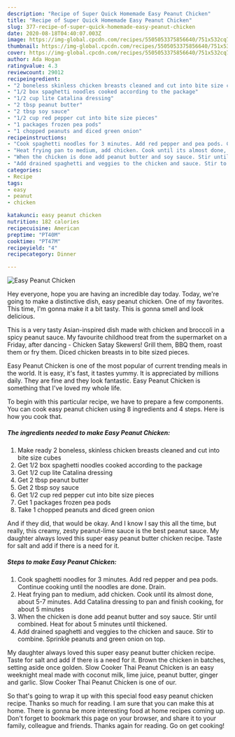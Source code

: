 ```yaml
---
description: "Recipe of Super Quick Homemade Easy Peanut Chicken"
title: "Recipe of Super Quick Homemade Easy Peanut Chicken"
slug: 377-recipe-of-super-quick-homemade-easy-peanut-chicken
date: 2020-08-18T04:40:07.003Z
image: https://img-global.cpcdn.com/recipes/5505053375856640/751x532cq70/easy-peanut-chicken-recipe-main-photo.jpg
thumbnail: https://img-global.cpcdn.com/recipes/5505053375856640/751x532cq70/easy-peanut-chicken-recipe-main-photo.jpg
cover: https://img-global.cpcdn.com/recipes/5505053375856640/751x532cq70/easy-peanut-chicken-recipe-main-photo.jpg
author: Ada Hogan
ratingvalue: 4.3
reviewcount: 29012
recipeingredient:
- "2 boneless skinless chicken breasts cleaned and cut into bite size cubes"
- "1/2 box spaghetti noodles cooked according to the package"
- "1/2 cup lite Catalina dressing"
- "2 tbsp peanut butter"
- "2 tbsp soy sauce"
- "1/2 cup red pepper cut into bite size pieces"
- "1 packages frozen pea pods"
- "1 chopped peanuts and diced green onion"
recipeinstructions:
- "Cook spaghetti noodles for 3 minutes. Add red pepper and pea pods. Continue cooking until the noodles are done. Drain."
- "Heat frying pan to medium, add chicken. Cook until its almost done, about 5-7 minutes. Add Catalina dressing to pan and finish cooking, for about 5 minutes"
- "When the chicken is done add peanut butter and soy sauce. Stir until combined. Heat for about 5 minutes until thickened."
- "Add drained spaghetti and veggies to the chicken and sauce. Stir to combine. Sprinkle peanuts and green onion on top."
categories:
- Recipe
tags:
- easy
- peanut
- chicken

katakunci: easy peanut chicken 
nutrition: 182 calories
recipecuisine: American
preptime: "PT40M"
cooktime: "PT47M"
recipeyield: "4"
recipecategory: Dinner

---
```



![Easy Peanut Chicken](https://img-global.cpcdn.com/recipes/5505053375856640/751x532cq70/easy-peanut-chicken-recipe-main-photo.jpg)

Hey everyone, hope you are having an incredible day today. Today, we're going to make a distinctive dish, easy peanut chicken. One of my favorites. This time, I'm gonna make it a bit tasty. This is gonna smell and look delicious.

This is a very tasty Asian-inspired dish made with chicken and broccoli in a spicy peanut sauce. My favourite childhood treat from the supermarket on a Friday, after dancing - Chicken Satay Skewers! Grill them, BBQ them, roast them or fry them. Diced chicken breasts in to bite sized pieces.

Easy Peanut Chicken is one of the most popular of current trending meals in the world. It is easy, it's fast, it tastes yummy. It is appreciated by millions daily. They are fine and they look fantastic. Easy Peanut Chicken is something that I've loved my whole life.


To begin with this particular recipe, we have to prepare a few components. You can cook easy peanut chicken using 8 ingredients and 4 steps. Here is how you cook that.

<!--inarticleads1-->

##### The ingredients needed to make Easy Peanut Chicken:

1. Make ready 2 boneless, skinless chicken breasts cleaned and cut into bite size cubes
1. Get 1/2 box spaghetti noodles cooked according to the package
1. Get 1/2 cup lite Catalina dressing
1. Get 2 tbsp peanut butter
1. Get 2 tbsp soy sauce
1. Get 1/2 cup red pepper cut into bite size pieces
1. Get 1 packages frozen pea pods
1. Take 1 chopped peanuts and diced green onion


And if they did, that would be okay. And I know I say this all the time, but really, this creamy, zesty peanut-lime sauce is the best peanut sauce. My daughter always loved this super easy peanut butter chicken recipe. Taste for salt and add if there is a need for it. 

<!--inarticleads2-->

##### Steps to make Easy Peanut Chicken:

1. Cook spaghetti noodles for 3 minutes. Add red pepper and pea pods. Continue cooking until the noodles are done. Drain.
1. Heat frying pan to medium, add chicken. Cook until its almost done, about 5-7 minutes. Add Catalina dressing to pan and finish cooking, for about 5 minutes
1. When the chicken is done add peanut butter and soy sauce. Stir until combined. Heat for about 5 minutes until thickened.
1. Add drained spaghetti and veggies to the chicken and sauce. Stir to combine. Sprinkle peanuts and green onion on top.


My daughter always loved this super easy peanut butter chicken recipe. Taste for salt and add if there is a need for it. Brown the chicken in batches, setting aside once golden. Slow Cooker Thai Peanut Chicken is an easy weeknight meal made with coconut milk, lime juice, peanut butter, ginger and garlic. Slow Cooker Thai Peanut Chicken is one of our. 

So that's going to wrap it up with this special food easy peanut chicken recipe. Thanks so much for reading. I am sure that you can make this at home. There is gonna be more interesting food at home recipes coming up. Don't forget to bookmark this page on your browser, and share it to your family, colleague and friends. Thanks again for reading. Go on get cooking!
